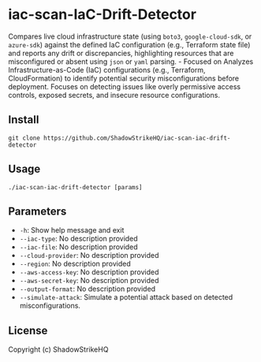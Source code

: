 # iac-scan-IaC-Drift-Detector
Compares live cloud infrastructure state (using `boto3`, `google-cloud-sdk`, or `azure-sdk`) against the defined IaC configuration (e.g., Terraform state file) and reports any drift or discrepancies, highlighting resources that are misconfigured or absent using `json` or `yaml` parsing. - Focused on Analyzes Infrastructure-as-Code (IaC) configurations (e.g., Terraform, CloudFormation) to identify potential security misconfigurations before deployment.  Focuses on detecting issues like overly permissive access controls, exposed secrets, and insecure resource configurations.

## Install
`git clone https://github.com/ShadowStrikeHQ/iac-scan-iac-drift-detector`

## Usage
`./iac-scan-iac-drift-detector [params]`

## Parameters
- `-h`: Show help message and exit
- `--iac-type`: No description provided
- `--iac-file`: No description provided
- `--cloud-provider`: No description provided
- `--region`: No description provided
- `--aws-access-key`: No description provided
- `--aws-secret-key`: No description provided
- `--output-format`: No description provided
- `--simulate-attack`: Simulate a potential attack based on detected misconfigurations.

## License
Copyright (c) ShadowStrikeHQ
